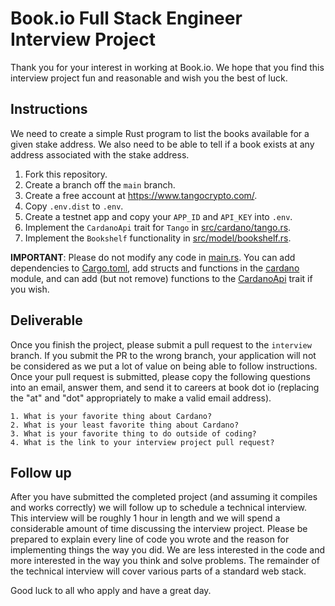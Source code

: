 # Book.io Full Stack Engineer Interview Project

Thank you for your interest in working at Book.io. We hope that you find this interview project fun and reasonable and wish you the best of luck.

## Instructions

We need to create a simple Rust program to list the books available for a given stake address. We also need to be able to tell if a book exists at any address associated with the stake address.

1. Fork this repository.
1. Create a branch off the `main` branch.
1. Create a free account at https://www.tangocrypto.com/.
1. Copy `.env.dist` to `.env`.
1. Create a testnet app and copy your `APP_ID` and `API_KEY` into `.env`.
1. Implement the `CardanoApi` trait for `Tango` in [src/cardano/tango.rs](src/cardano/tango.rs).
1. Implement the `Bookshelf` functionality in [src/model/bookshelf.rs](src/model/bookshelf.rs).

**IMPORTANT**: Please do not modify any code in [main.rs](src/main.rs). You can add dependencies to [Cargo.toml](Cargo.toml), add structs and functions in the [cardano](src/cardano) module, and can add (but not remove) functions to the [CardanoApi](src/cardano/api.rs) trait if you wish.

## Deliverable

Once you finish the project, please submit a pull request to the `interview` branch. If you submit the PR to the wrong branch, your application will not be considered as we put a lot of value on being able to follow instructions. Once your pull request is submitted, please copy the following questions into an email, answer them, and send it to careers at book dot io (replacing the "at" and "dot" appropriately to make a valid email address).

```
1. What is your favorite thing about Cardano?
2. What is your least favorite thing about Cardano?
3. What is your favorite thing to do outside of coding?
4. What is the link to your interview project pull request?
```

## Follow up

After you have submitted the completed project (and assuming it compiles and works correctly) we will follow up to schedule a technical interview. This interview will be roughly 1 hour in length and we will spend a considerable amount of time discussing the interview project. Please be prepared to explain every line of code you wrote and the reason for implementing things the way you did. We are less interested in the code and more interested in the way you think and solve problems. The remainder of the technical interview will cover various parts of a standard web stack.


Good luck to all who apply and have a great day.